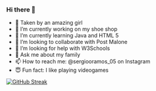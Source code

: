 ### Hi there 👋

- 🥰 Taken by an amazing girl
- 🔭 I’m currently working on my shoe shop
- 🌱 I’m currently learning Java and HTML 5
- 👯 I’m looking to collaborate with Post Malone
- 🤔 I’m looking for help with W3Schools
- 💬 Ask me about my family
- 📫 How to reach me: @sergiooramos_05 on Instagram
- 😇 Fun fact: I like playing videogames


<a href="https://github-readme-stats.vercel.app/api?username=kazuma275" alt="Github Stats"></a>
<a href="https://git.io/streak-stats"><img src="https://github-readme-streak-stats.herokuapp.com?user=Kazuma275" alt="GitHub Streak" /></a>
